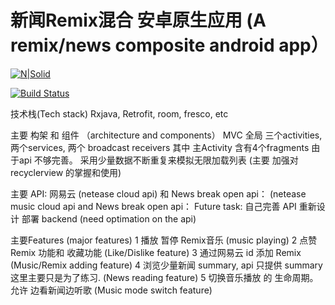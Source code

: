 # 新闻Remix混合 安卓原生应用 (A remix/news composite android app）

[![N|Solid](https://cldup.com/dTxpPi9lDf.thumb.png)](https://nodesource.com/products/nsolid)

[![Build Status](https://travis-ci.org/joemccann/dillinger.svg?branch=master)](https://travis-ci.org/joemccann/dillinger)

技术栈(Tech stack)
Rxjava, Retrofit, room, fresco, etc

主要 构架 和 组件 （architecture and components）
MVC
全局 三个activities, 两个services, 两个 broadcast receivers 其中 主Activity 含有4个fragments
由于api 不够完善。 采用少量数据不断重复来模拟无限加载列表 (主要 加强对 recyclerview 的掌握和使用)

主要 API: 网易云 (netease cloud api) 和 News break open api： (netease music cloud api and News break open api：
Future task: 自己完善 API 重新设计 部署 backend   (need optimation on the api)

主要Features (major features)
1 播放 暂停 Remix音乐  (music playing)
2 点赞 Remix 功能和 收藏功能 (Like/Dislike feature)
3 通过网易云 id 添加 Remix (Music/Remix adding feature)
4 浏览少量新闻 summary, api 只提供 summary 这里主要只是为了练习. (News reading feature)
5 切换音乐播放 的 生命周期。允许 边看新闻边听歌  (Music mode switch feature)





